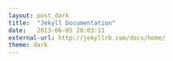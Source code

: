 ```yaml
---
layout: post_dark
title:  "Jekyll Documentation"
date:   2013-06-05 20:03:11
external-url: http://jekyllrb.com/docs/home/
theme: dark
---
```

